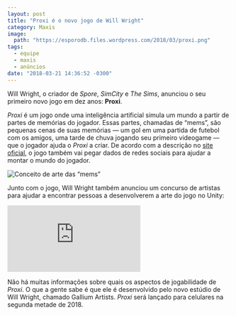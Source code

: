 ```yaml
---
layout: post
title: "Proxi é o novo jogo de Will Wright"
category: Maxis
image:
  path: "https://esporodb.files.wordpress.com/2018/03/proxi.png"
tags:
  - equipe
  - maxis
  - anúncios
date: "2018-03-21 14:36:52 -0300"
---
```


Will Wright, o criador de _Spore_, _SimCity_ e _The Sims_, anunciou o seu primeiro novo jogo em dez anos: **Proxi**.

_Proxi_ é um jogo onde uma inteligência artificial simula um mundo a partir de partes de memórias do jogador. Essas partes, chamadas de “mems”, são pequenas cenas de suas memórias — um gol em uma partida de futebol com os amigos, uma tarde de chuva jogando seu primeiro videogame — que o jogador ajuda o _Proxi_ a criar. De acordo com a descrição no [site oficial](https://www.proxiai.com/about), o jogo também vai pegar dados de redes sociais para ajudar a montar o mundo do jogador.

![Conceito de arte das “mems”](https://esporodb.files.wordpress.com/2018/03/pixel.png)

Junto com o jogo, Will Wright também anunciou um concurso de artistas para ajudar a encontrar pessoas a desenvolverem a arte do jogo no Unity:

<iframe src="https://www.youtube.com/embed/phfpooto8iY" frameborder="0" allow="autoplay; encrypted-media" allowfullscreen></iframe>

Não há muitas informações sobre quais os aspectos de jogabilidade de _Proxi_. O que a gente sabe é que ele é desenvolvido pelo novo estúdio de Will Wright, chamado Gallium Artists. _Proxi_ será lançado para celulares na segunda metade de 2018.
